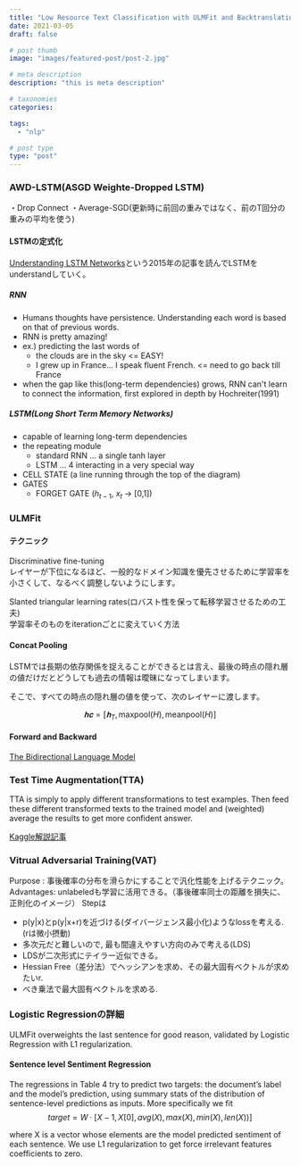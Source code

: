 ```yaml
---
title: "Low Resource Text Classification with ULMFit and Backtranslation"
date: 2021-03-05
draft: false

# post thumb
image: "images/featured-post/post-2.jpg"

# meta description
description: "this is meta description"

# taxonomies
categories: 

tags:
  - "nlp"

# post type
type: "post"
---
```


### AWD-LSTM(ASGD Weighte-Dropped LSTM)
・Drop Connect
・Average-SGD(更新時に前回の重みではなく、前のT回分の重みの平均を使う)

#### LSTMの定式化
[Understanding LSTM Networks](http://colah.github.io/posts/2015-08-Understanding-LSTMs/)という2015年の記事を読んでLSTMをunderstandしていく。

##### RNN
* Humans thoughts have persistence. Understanding each word is based on that of previous words.
* RNN is pretty amazing!
* ex.) predicting the last words of 
  - the clouds are in the sky <= EASY!
  - I grew up in France… I speak fluent French. <= need to go back till France
* when the gap like this(long-term dependencies) grows, RNN can't learn to connect the information, first explored in depth by Hochreiter(1991)

##### LSTM(Long Short Term Memory Networks)
* capable of learning long-term dependencies
* the repeating module
  - standard RNN ... a single tanh layer
  - LSTM ... 4 interacting in a very special way
* CELL STATE (a line running through the top of the diagram)
* GATES
  - FORGET GATE ($h_{t-1}$, $x_t$ -> [0,1])




### ULMFit
#### テクニック
Discriminative fine-tuning  
レイヤーが下位になるほど、一般的なドメイン知識を優先させるために学習率を小さくして、なるべく調整しないようにします。

Slanted triangular learning rates(ロバスト性を保って転移学習させるための工夫)  
学習率そのものをiterationごとに変えていく方法

#### Concat Pooling
LSTMでは長期の依存関係を捉えることができるとは言え、最後の時点の隠れ層の値だけだとどうしても過去の情報は曖昧になってしまいます。

そこで、すべての時点の隠れ層の値を使って、次のレイヤーに渡します。

$$𝐡𝐜=[𝐡_{T},\mathrm{maxpool}(H),\mathrm{meanpool}(H)] $$


#### Forward and Backward

[The Bidirectional Language Model](https://medium.com/@plusepsilon/the-bidirectional-language-model-1f3961d1fb27)


### Test Time Augmentation(TTA)
TTA is simply to apply different transformations to test examples. Then feed these different transformed texts to the trained model and (weighted) average the results to get more confident answer. 

[Kaggle解説記事](https://www.kaggle.com/andrewkh/test-time-augmentation-tta-worth-it)

### Vitrual Adversarial Training(VAT)
Purpose : 事後確率の分布を滑らかにすることで汎化性能を上げるテクニック。
Advantages: unlabeledも学習に活用できる。（事後確率同士の距離を損失に、正則化のイメージ）
Stepは
* p(y|x)とp(y|x+r)を近づける(ダイバージェンス最小化)ようなlossを考える. (rは微小摂動)
* 多次元だと難しいので, 最も間違えやすい方向のみで考える(LDS)
* LDSが二次形式にテイラー近似できる。
* Hessian Free（差分法）でヘッシアンを求め、その最大固有ベクトルが求めたいr.
* べき乗法で最大固有ベクトルを求める.

### Logistic Regressionの詳細
ULMFit overweights the last sentence for good reason, validated by Logistic Regression with L1 regularization.

#### Sentence level Sentiment Regression

The regressions in Table 4 try to predict two targets: the document’s label and the model’s prediction, using summary stats of the distribution of sentence-level predictions as inputs. More specifically we fit
$$target = W · [X−1, X[0], avg(X), max(X), min(X), len(X))]$$

where X is a vector whose elements are the model predicted sentiment of each sentence. We use L1
regularization to get force irrelevant features coefficients to zero.